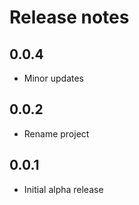 # Release notes

<!-- do not remove -->

## 0.0.4

- Minor updates

## 0.0.2

- Rename project


## 0.0.1

- Initial alpha release

